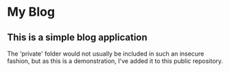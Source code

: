# My Blog
## This is a simple blog application

The 'private' folder would not usually be included in such an insecure fashion, but as this is a demonstration, I've added it to this public repository.
